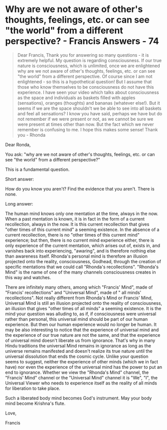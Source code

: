 # Why are we not aware of other's thoughts, feelings, etc. or can see "the world" from a different perspective? - Francis Answers - 74


>Dear Francis, Thank you for answering so many questions - it is extremely helpful. My question is regarding consciousness. If our true nature is consciousness, which is unlimited, once we are enlightened why are we not aware of other's thoughts, feelings, etc. or can see "the world" from a different perspective. Of course since I am not enlightened - so this is a hypothetical question! But I assume that those who know themselves to be consciousness do not have this experience. I have seen your video which talks about consciousness as the space and individuals as baskets filled with apples (sensations), oranges (thoughts) and bananas (whatever else!). But it seems if we are the space shouldn't we be able to see into all baskets and feel all sensations? I know you have said, perhaps we have but do not remember if we were present or not, as we cannot be sure we were present at times other than now. But the fact which we never remember is confusing to me. I hope this makes some sense! Thank you - Rhonda

Dear Ronda,

You ask: "why are we not aware of other's thoughts, feelings, etc. or can see "the world" from a different perspective?"

This is a fundamental question.

Short answer:

How do you know you aren't? Find the evidence that you aren't. There is none.

Long answer:

The human mind knows only one mentation at the time, always in the now. When a past mentation is known, it is in fact in the form of a current recollection, always in the now. It is this current recollection that gives "other times of this current mind" a seeming existence. In the absence of a current recollection, there is no "other times of this current mind" experience; but then, there is no current mind experience either, there is only experience of the current mentation, which arises out of, exists in, and vanishes back into experiencing, "awaring", and is therefore nothing else than awareness itself. Rhonda's personal mind is therefore an illusion projected onto the reality, consciousness, Godhead, through the creation of specific mentations that we could call "Rhonda's recollections". "Rhonda's Mind" is the name of one of the many channels consciousness creates in this way and watches.

There are infinitely many others, among which "Francis' Mind", made of "Francis' recollections" and "Universal Mind", made of " all minds' recollections". Not really different from Rhonda's Mind or Francis' Mind, Universal Mind is still an illusion projected onto the reality of consciousness, an illusion that gives "other times of all minds" a seeming existence. It is the mind your question was alluding to, as if, if consciousness were universal rather than personal, this universal mind should be part of our human experience. But then our human experience would no longer be human. It may be also interesting to notice that the experience of universal mind and the experience of our true nature are not the same, and that the experience of universal mind doesn't liberate us from ignorance. That's why in many Hindu traditions the universal Mind remains in ignorance as long as the universe remains manifested and doesn't realize its true nature until the universal dissolution that ends the cosmic cycle. Unlike your question seems to suggest, neither the experience of other minds (which we in fact have) nor even the experience of the universal mind has the power to put an end to ignorance. Whether we view the "Rhonda's Mind" channel, the "Francis' Mind" channel or the "Universal Mind" channel it is "We", "I", the Universal Viewer who needs to experience itself as the reality of all minds for liberation to take place.

Such a liberated body mind becomes God's instrument. May your body mind become Krishna's flute. 

Love,

Francis

